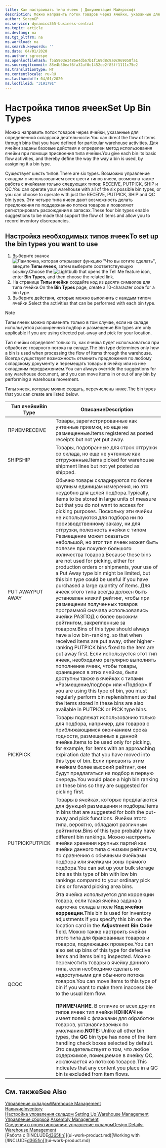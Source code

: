 ```yaml
---
title: Как настраивать типы ячеек | Документация Майкрософт
description: Можно направить поток товаров через ячейки, указанные для определенной складской деятельности. Для ячейки заданы базовые действия и определен метод использования ячейки при помощи присвоения типа ячейки.
author: SorenGP
ms.service: dynamics365-business-central
ms.topic: article
ms.devlang: na
ms.tgt_pltfrm: na
ms.workload: na
ms.search.keywords: ''
ms.date: 04/01/2020
ms.author: sgroespe
ms.openlocfilehash: f5a5903e3485e4db67b1f169d8c9a0c969058fa1
ms.sourcegitcommit: 88e4b30eaf6fa32af0c1452ce2f85ff1111c75e2
ms.translationtype: HT
ms.contentlocale: ru-RU
ms.lasthandoff: 04/01/2020
ms.locfileid: "3191791"
---
```

# <a name="set-up-bin-types"></a><span data-ttu-id="5b0c3-104">Настройка типов ячеек</span><span class="sxs-lookup"><span data-stu-id="5b0c3-104">Set Up Bin Types</span></span>
<span data-ttu-id="5b0c3-105">Можно направить поток товаров через ячейки, указанные для определенной складской деятельности.</span><span class="sxs-lookup"><span data-stu-id="5b0c3-105">You can direct the flow of items through bins that you have defined for particular warehouse activities.</span></span> <span data-ttu-id="5b0c3-106">Для ячейки заданы базовые действия и определен метод использования ячейки при помощи присвоения типа ячейки.</span><span class="sxs-lookup"><span data-stu-id="5b0c3-106">You give each bin its basic flow activities, and thereby define the way the way a bin is used, by assigning it a bin type.</span></span>  

<span data-ttu-id="5b0c3-107">Существует шесть типов.</span><span class="sxs-lookup"><span data-stu-id="5b0c3-107">There are six types.</span></span> <span data-ttu-id="5b0c3-108">Возможно управление складом с использованием всех шести типов ячеек, возможна также работа с ячейками только следующих типов: RECEIVE, PUTPICK, SHIP и QC.</span><span class="sxs-lookup"><span data-stu-id="5b0c3-108">You can operate your warehouse with all of the six possible bin types, or you can choose to operate with just the RECEIVE, PUTPICK, SHIP and QC bin types.</span></span> <span data-ttu-id="5b0c3-109">Эти четыре типа ячеек дают возможность делать предложения по поддержанию потока товаров и позволяют регистрировать расхождения в запасах.</span><span class="sxs-lookup"><span data-stu-id="5b0c3-109">These four bin types enable suggestions to be made that support the flow of items and allow you to record inventory discrepancies.</span></span>  

## <a name="to-set-up-the-bin-types-you-want-to-use"></a><span data-ttu-id="5b0c3-110">Настройка необходимых типов ячеек</span><span class="sxs-lookup"><span data-stu-id="5b0c3-110">To set up the bin types you want to use</span></span>  
1.  <span data-ttu-id="5b0c3-111">Выберите значок ![Лампочка, которая открывает функцию "Что вы хотите сделать"](media/ui-search/search_small.png "Что вы хотите сделать"), введите **Типы ячеек**, затем выберите соответствующую ссылку.</span><span class="sxs-lookup"><span data-stu-id="5b0c3-111">Choose the ![Lightbulb that opens the Tell Me feature](media/ui-search/search_small.png "Tell me what you want to do") icon, enter **Bin Types**, and then choose the related link.</span></span>  
2.  <span data-ttu-id="5b0c3-112">На странице **Типы ячейки** создайте код из десяти символов для типа ячейки.</span><span class="sxs-lookup"><span data-stu-id="5b0c3-112">On the **Bin Types** page, create a 10-character code for a bin type.</span></span>  
3.  <span data-ttu-id="5b0c3-113">Выберите действия, которые можно выполнить с каждым типом ячейки.</span><span class="sxs-lookup"><span data-stu-id="5b0c3-113">Select the activities that can be performed with each bin type.</span></span>  

> [!NOTE]  
>  <span data-ttu-id="5b0c3-114">Типы ячеек можно применять только в том случае, если на складе используется расширенный подбор и размещение.</span><span class="sxs-lookup"><span data-stu-id="5b0c3-114">Bin types are only applicable if you are using directed put-away and pick for your location.</span></span>  

<span data-ttu-id="5b0c3-115">Тип ячейки определяет только то, как ячейка будет использоваться при обработке товарного потока на складе.</span><span class="sxs-lookup"><span data-stu-id="5b0c3-115">The bin type determines only how a bin is used when processing the flow of items through the warehouse.</span></span> <span data-ttu-id="5b0c3-116">Всегда существует возможность отменить предложения по любому складскому документу и перемещать товары в ячейку или из нее складским передвижением.</span><span class="sxs-lookup"><span data-stu-id="5b0c3-116">You can always override the suggestions for any warehouse document, and you can move items in or out of any bin by performing a warehouse movement.</span></span>  

<span data-ttu-id="5b0c3-117">Типы ячеек, которые можно создать, перечислены ниже.</span><span class="sxs-lookup"><span data-stu-id="5b0c3-117">The bin types that you can create are listed below.</span></span>  

|<span data-ttu-id="5b0c3-118">Тип ячейки</span><span class="sxs-lookup"><span data-stu-id="5b0c3-118">Bin Type</span></span>|<span data-ttu-id="5b0c3-119">Описание</span><span class="sxs-lookup"><span data-stu-id="5b0c3-119">Description</span></span>|  
|------------------|---------------------------------------|  
|<span data-ttu-id="5b0c3-120">ПРИЕМ</span><span class="sxs-lookup"><span data-stu-id="5b0c3-120">RECEIVE</span></span>|<span data-ttu-id="5b0c3-121">Товары, зарегистрированные как учтенные приемки, но еще не размещенные.</span><span class="sxs-lookup"><span data-stu-id="5b0c3-121">Items registered as posted receipts but not yet put away.</span></span>|  
|<span data-ttu-id="5b0c3-122">SHIP</span><span class="sxs-lookup"><span data-stu-id="5b0c3-122">SHIP</span></span>|<span data-ttu-id="5b0c3-123">Товары, подобранные для строк отгрузки со склада, но еще не учтенные как отгруженные.</span><span class="sxs-lookup"><span data-stu-id="5b0c3-123">Items picked for warehouse shipment lines but not yet posted as shipped.</span></span>|  
|<span data-ttu-id="5b0c3-124">PUT AWAY</span><span class="sxs-lookup"><span data-stu-id="5b0c3-124">PUT AWAY</span></span>|<span data-ttu-id="5b0c3-125">Обычно товары складируются по более крупным единицам измерения, но это неудобно для целей подбора.</span><span class="sxs-lookup"><span data-stu-id="5b0c3-125">Typically, items to be stored in large units of measure but that you do not want to access for picking purposes.</span></span> <span data-ttu-id="5b0c3-126">Поскольку эти ячейки не используются для подбора ни по производственному заказу, ни для отгрузки, полезность ячейки с типом Размещение может оказаться небольшой, но этот тип ячеек может быть полезен при покупке большого количества товаров.</span><span class="sxs-lookup"><span data-stu-id="5b0c3-126">Because these bins are not used for picking, either for production orders or shipments, your use of a Put Away type bin might be limited, but this bin type could be useful if you have purchased a large quantity of items.</span></span> <span data-ttu-id="5b0c3-127">Для ячеек этого типа всегда должен быть установлен низкий рейтинг, чтобы при размещении полученных товаров программой сначала использовались ячейки РАЗПОД с более высоким рейтингом, закрепленные за товаром.</span><span class="sxs-lookup"><span data-stu-id="5b0c3-127">Bins of this type should always have a low bin-ranking, so that when received items are put away, other higher-ranking PUTPICK bins fixed to the item are put away first.</span></span> <span data-ttu-id="5b0c3-128">Если используется этот тип ячеек, необходимо регулярно выполнять пополнение ячеек, чтобы товары, хранящиеся в этих ячейках, были доступны также в ячейках с типами «Размещение/подбор» или «Подбор».</span><span class="sxs-lookup"><span data-stu-id="5b0c3-128">If you are using this type of bin, you must regularly perform bin replenishment so that the items stored in these bins are also available in PUTPICK or PICK type bins.</span></span>|  
|<span data-ttu-id="5b0c3-129">PICK</span><span class="sxs-lookup"><span data-stu-id="5b0c3-129">PICK</span></span>|<span data-ttu-id="5b0c3-130">Товары подлежат использованию только для подбора, например, для товаров с приближающимся окончанием срока годности, размещенных в данной ячейке.</span><span class="sxs-lookup"><span data-stu-id="5b0c3-130">Items to be used only for picking, for example, for items with an approaching expiration date that you have moved into this type of bin.</span></span> <span data-ttu-id="5b0c3-131">Если присвоить этим ячейкам более высокий рейтинг, они будут предлагаться на подбор в первую очередь.</span><span class="sxs-lookup"><span data-stu-id="5b0c3-131">You would place a high bin ranking on these bins so they are suggested for picking first.</span></span>|  
|<span data-ttu-id="5b0c3-132">PUTPICK</span><span class="sxs-lookup"><span data-stu-id="5b0c3-132">PUTPICK</span></span>|<span data-ttu-id="5b0c3-133">Товары в ячейках, которые предлагаются для функций размещения и подбора.</span><span class="sxs-lookup"><span data-stu-id="5b0c3-133">Items in bins that are suggested for both the put-away and pick functions.</span></span> <span data-ttu-id="5b0c3-134">Ячейки этого типа, вероятно, обладают различным рейтингом.</span><span class="sxs-lookup"><span data-stu-id="5b0c3-134">Bins of this type probably have different bin rankings.</span></span> <span data-ttu-id="5b0c3-135">Можно настроить ячейки хранения крупных партий как ячейки данного типа с низким рейтингом, по сравнению с обычными ячейками подбора или ячейками зоны прямого подбора.</span><span class="sxs-lookup"><span data-stu-id="5b0c3-135">You can set up your bulk storage bins as this type of bin with low bin rankings compared to your ordinary pick bins or forward picking area bins.</span></span>|  
|<span data-ttu-id="5b0c3-136">QC</span><span class="sxs-lookup"><span data-stu-id="5b0c3-136">QC</span></span>|<span data-ttu-id="5b0c3-137">Эта ячейка используется для коррекции товара, если такая ячейка задана в карточке склада в поле **Код ячейки коррекции**.</span><span class="sxs-lookup"><span data-stu-id="5b0c3-137">This bin is used for inventory adjustments if you specify this bin on the location card in the **Adjustment Bin Code** field.</span></span> <span data-ttu-id="5b0c3-138">Можно также настроить ячейки этого типа для бракованных товаров и товаров, подлежащих проверке.</span><span class="sxs-lookup"><span data-stu-id="5b0c3-138">You can also set up bins of this type for defective items and items being inspected.</span></span> <span data-ttu-id="5b0c3-139">Можно переместить товары в ячейку данного типа, если необходимо сделать их недоступными для обычного потока товаров.</span><span class="sxs-lookup"><span data-stu-id="5b0c3-139">You can move items to this type of bin if you want to make them inaccessible to the usual item flow.</span></span><br /><br /> <span data-ttu-id="5b0c3-140">**ПРИМЕЧАНИЕ.** В отличие от всех других типов ячеек тип ячейки **КОНКАЧ** не имеет полей с флажками для обработки товаров, устанавливаемых по умолчанию.</span><span class="sxs-lookup"><span data-stu-id="5b0c3-140">**NOTE:** Unlike all other bin types, the **QC** bin type has none of the item handling check boxes selected by default.</span></span> <span data-ttu-id="5b0c3-141">Это свидетельствует о том, что любое содержимое, помещаемое в ячейку QC, исключается из потоков товаров.</span><span class="sxs-lookup"><span data-stu-id="5b0c3-141">This indicates that any content you place in a QC bin is excluded from item flows.</span></span>|  

## <a name="see-also"></a><span data-ttu-id="5b0c3-142">См. также</span><span class="sxs-lookup"><span data-stu-id="5b0c3-142">See Also</span></span>
[<span data-ttu-id="5b0c3-143">Управление складом</span><span class="sxs-lookup"><span data-stu-id="5b0c3-143">Warehouse Management</span></span>](warehouse-manage-warehouse.md)  
[<span data-ttu-id="5b0c3-144">Наличие</span><span class="sxs-lookup"><span data-stu-id="5b0c3-144">Inventory</span></span>](inventory-manage-inventory.md)  
<span data-ttu-id="5b0c3-145">[Настройка управления складом](warehouse-setup-warehouse.md)   </span><span class="sxs-lookup"><span data-stu-id="5b0c3-145">[Setting Up Warehouse Management](warehouse-setup-warehouse.md)   </span></span>  
<span data-ttu-id="5b0c3-146">[Управление сборкой](assembly-assemble-items.md)  </span><span class="sxs-lookup"><span data-stu-id="5b0c3-146">[Assembly Management](assembly-assemble-items.md)  </span></span>  
[<span data-ttu-id="5b0c3-147">Сведения о проектировании: управление складом</span><span class="sxs-lookup"><span data-stu-id="5b0c3-147">Design Details: Warehouse Management</span></span>](design-details-warehouse-management.md)  
<span data-ttu-id="5b0c3-148">[Работа с [!INCLUDE[d365fin](includes/d365fin_md.md)]](ui-work-product.md)</span><span class="sxs-lookup"><span data-stu-id="5b0c3-148">[Working with [!INCLUDE[d365fin](includes/d365fin_md.md)]](ui-work-product.md)</span></span>
